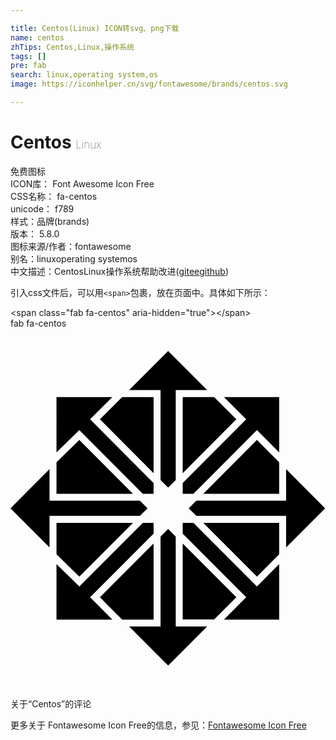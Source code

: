 ```yaml
---

title: Centos(Linux) ICON转svg、png下载
name: centos
zhTips: Centos,Linux,操作系统
tags: []
pre: fab
search: linux,operating system,os
image: https://iconhelper.cn/svg/fontawesome/brands/centos.svg

---
```


# Centos  <small style="font-size: 60%;font-weight: 100">Linux</small>


<div class="detail-page">
<p>
<span><span class="badge-success badge">免费图标</span> </span>
<br/>
<span>
ICON库：
<span class="badge-secondary badge">Font Awesome Icon Free</span> 
</span>
<br/>
<span>
CSS名称：
<span class="badge-secondary badge">fa-centos</span> 
</span>
<br/>
<span>
unicode：
<span class="badge-secondary badge">f789</span> 
<copy-btn content='f789' btn-title=""></copy-btn>
<copy-btn :content='String.fromCodePoint(parseInt("f789", 16))' btn-title="复制U"></copy-btn>
</span><br/><span>样式：<span class="badge-light badge">品牌(brands)</span></span>
<br/>
<span>
版本：
<span class="badge-secondary badge">5.8.0</span> 
</span>
<br/>
<span>图标来源/作者：<span class="badge-light badge">fontawesome</span></span> 
<br/>
<span>别名：<span class="badge-light badge">linux</span><span class="badge-light badge">operating system</span><span class="badge-light badge">os</span></span><br/><span class="zh-detail">中文描述：<span class="badge-primary badge">Centos</span><span class="badge-primary badge">Linux</span><span class="badge-primary badge">操作系统</span><span class="help-link"><span>帮助改进</span>(<a href="https://gitee.com/liuwave/icon-helper/edit/master/json/fontawesome/brands/centos.json" target="_blank" rel="noopener noreferrer">gitee</a><a href="https://github.com/liuwave/icon-helper/edit/master/json/fontawesome/brands/centos.json" target="_blank" rel="noopener noreferrer">github</a></span>)</span><br/>
</p>
</div>
<div class="alert alert-dark">
  <i class="fab fa-centos fa-xs"></i>
  <i class="fab fa-centos fa-sm"></i>
  <i class="fab fa-centos fa-lg"></i>
  <i class="fab fa-centos fa-2x"></i>
  <i class="fab fa-centos fa-3x"></i>
  <i class="fab fa-centos fa-5x"></i>
  <i class="fab fa-centos fa-7x"></i>
</div>
<div>
  <p>引入css文件后，可以用<code>&lt;span&gt;</code>包裹，放在页面中。具体如下所示：    
  </p>
  <div class="alert alert-primary" style="font-size: 14px">
    &lt;span class="fab fa-centos" aria-hidden="true"&gt;&lt;/span&gt;
    <copy-btn content='<span class="fab fa-centos" aria-hidden="true"></span>'></copy-btn>
  </div>
  <div class="alert alert-secondary">
    <i class="fab fa-centos"
    style="font-size: 24px"
    aria-hidden="true"></i> fab fa-centos
    <copy-btn content="fab fa-centos" btn-title="复制图标名称"></copy-btn>
  </div>
</div>
<div id="svg" class="svg-wrap">
<svg xmlns="http://www.w3.org/2000/svg" viewBox="0 0 448 512"><path d="M289.6 97.5l31.6 31.7-76.3 76.5V97.5zm-162.4 31.7l76.3 76.5V97.5h-44.7zm41.5-41.6h44.7v127.9l10.8 10.8 10.8-10.8V87.6h44.7L224.2 32zm26.2 168.1l-10.8-10.8H55.5v-44.8L0 255.7l55.5 55.6v-44.8h128.6l10.8-10.8zm79.3-20.7h107.9v-44.8l-31.6-31.7zm173.3 20.7L392 200.1v44.8H264.3l-10.8 10.8 10.8 10.8H392v44.8l55.5-55.6zM65.4 176.2l32.5-31.7 90.3 90.5h15.3v-15.3l-90.3-90.5 31.6-31.7H65.4zm316.7-78.7h-78.5l31.6 31.7-90.3 90.5V235h15.3l90.3-90.5 31.6 31.7zM203.5 413.9V305.8l-76.3 76.5 31.6 31.7h44.7zM65.4 235h108.8l-76.3-76.5-32.5 31.7zm316.7 100.2l-31.6 31.7-90.3-90.5h-15.3v15.3l90.3 90.5-31.6 31.7h78.5zm0-58.8H274.2l76.3 76.5 31.6-31.7zm-60.9 105.8l-76.3-76.5v108.1h44.7zM97.9 352.9l76.3-76.5H65.4v44.8zm181.8 70.9H235V295.9l-10.8-10.8-10.8 10.8v127.9h-44.7l55.5 55.6zm-166.5-41.6l90.3-90.5v-15.3h-15.3l-90.3 90.5-32.5-31.7v78.7h79.4z"/></svg>
</div>
<detail full-name='fa-centos'></detail>

<Vssue title="关于“Centos”的评论" >关于“Centos”的评论</Vssue>
    
<div><p>更多关于  Fontawesome Icon Free的信息，参见：<a target="_blank" href="https://iconhelper.cn/fontawesome.html">Fontawesome Icon Free</a>
</p></div>
